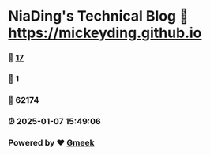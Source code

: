 # NiaDing's Technical Blog  :link: https://mickeyding.github.io 
### :page_facing_up: [17](https://mickeyding.github.io/tag.html) 
### :speech_balloon: 1 
### :hibiscus: 62174 
### :alarm_clock: 2025-01-07 15:49:06 
### Powered by :heart: [Gmeek](https://github.com/Meekdai/Gmeek)

